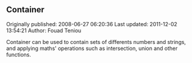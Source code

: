 ## Container 
Originally published: 2008-06-27 06:20:36 
Last updated: 2011-12-02 13:54:21 
Author: Fouad Teniou 
 
Container can be used to contain sets of differents numbers and strings, and applying maths' operations such as intersection, union and other functions.